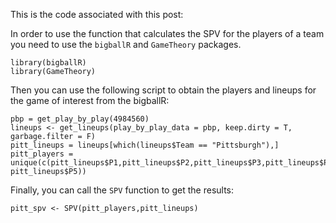 This is the code associated with this post: 

In order to use the function that calculates the SPV for the players of a team you need to use the ```bigballR``` and ```GameTheory``` packages. 

```
library(bigballR)
library(GameTheory)
```

Then you can use the following script to obtain the players and lineups for the game of interest from the bigballR: 

```
pbp = get_play_by_play(4984560)
lineups <- get_lineups(play_by_play_data = pbp, keep.dirty = T, garbage.filter = F)
pitt_lineups = lineups[which(lineups$Team == "Pittsburgh"),]
pitt_players = unique(c(pitt_lineups$P1,pitt_lineups$P2,pitt_lineups$P3,pitt_lineups$P4, pitt_lineups$P5))
```

Finally, you can call the ```SPV``` function to get the results:

```
pitt_spv <- SPV(pitt_players,pitt_lineups)
```
